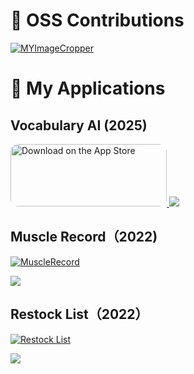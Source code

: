 # 🤖 OSS Contributions

[![MYImageCropper](https://github-readme-stats.vercel.app/api/pin/?username=Mucchoo&repo=MYImageCropper)](https://github.com/Mucchoo/MYImageCropper)

# 🚀 My Applications

## Vocabulary AI (2025)

  <a href="https://apps.apple.com/jp/app/id6738453727">
    <img src="https://tools.applemediaservices.com/api/badges/download-on-the-app-store/black/en-us?size=250x83&amp;releaseDate=1641427200" alt="Download on the App Store" style="border-radius: 13px; width: 250px; height: 100px;">
  </a>
  
  
<img src="https://github.com/user-attachments/assets/7c7f7f39-5a1d-42f0-87bd-5e1b6040596b">

## Muscle Record（2022)

[![MuscleRecord](https://github-readme-stats.vercel.app/api/pin/?username=Mucchoo&repo=MuscleRecord)](https://github.com/Mucchoo/MuscleRecord)

<img src="https://user-images.githubusercontent.com/97211329/174438254-57dea9b4-97fe-4c13-b179-856cd45d206e.png">

## Restock List（2022）

[![Restock List](https://github-readme-stats.vercel.app/api/pin/?username=Mucchoo&repo=RestockList)](https://github.com/Mucchoo/RestockList)

<img src="https://user-images.githubusercontent.com/97211329/174438127-2aaf9e6c-dce3-41ce-b319-e401c001b937.png">
